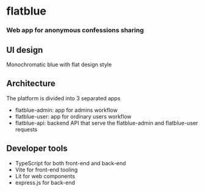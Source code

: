 # flatblue

### Web app for anonymous confessions sharing

## UI design
Monochromatic blue with flat design style  

## Architecture
The platform is divided into 3 separated apps
- flatblue-admin: app for admins workflow
- flatblue-user: app for ordinary users workflow
- flatblue-api: backend API that serve the flatblue-admin and flatblue-user requests

## Developer tools
- TypeScript for both front-end and back-end
- Vite for front-end tooling
- Lit for web components
- express.js for back-end
